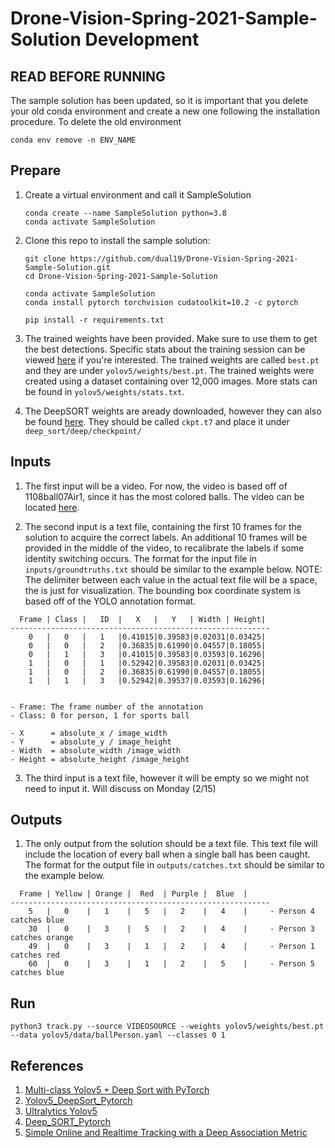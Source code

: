 # Drone-Vision-Spring-2021-Sample-Solution Development


## READ BEFORE RUNNING
The sample solution has been updated, so it is important that you delete your old conda environment and create a new one following the installation procedure.
To delete the old environment
```
conda env remove -n ENV_NAME
```


## Prepare 
1. Create a virtual environment and call it SampleSolution
    ```
    conda create --name SampleSolution python=3.8
    conda activate SampleSolution
    ```
2. Clone this repo to install the sample solution:
    ```
    git clone https://github.com/dual19/Drone-Vision-Spring-2021-Sample-Solution.git
    cd Drone-Vision-Spring-2021-Sample-Solution
    
    conda activate SampleSolution
    conda install pytorch torchvision cudatoolkit=10.2 -c pytorch
    
    pip install -r requirements.txt
    ```
    
    
3. The trained weights have been provided. Make sure to use them to get the best detections.
Specific stats about the training session can be viewed [here](https://wandb.ai/dual19/YOLOv5/runs/2hkzouqz?workspace=user-dual19) if you're interested. 
The trained weights are called `best.pt` and they are under `yolov5/weights/best.pt`.
The trained weights were created using a dataset containing over 12,000 images. More stats can be found in `yolov5/weights/stats.txt`.


4. The DeepSORT weights are aready downloaded, however they can also be found [here](https://drive.google.com/drive/folders/1xhG0kRH1EX5B9_Iz8gQJb7UNnn_riXi6).
They should be called `ckpt.t7` and place it under `deep_sort/deep/checkpoint/`


## Inputs
1. The first input will be a video. For now, the video is based off of 1108ball07Air1, since it has the most colored balls. The video can be located [here](https://purdue0-my.sharepoint.com/:f:/g/personal/hu440_purdue_edu/EqojYZ_DQ5ZCooRGxyESHi8Bc8tpHnOUSHJmtBosKqUqTQ?e=rVbHk8).


2. The second input is a text file, containing the first 10 frames for the solution to acquire the correct labels. An additional 10 frames will be provided in the middle of the video, to recalibrate the labels if some identity switching occurs. The format for the input file in `inputs/groundtruths.txt` should be similar to the example below. NOTE: The delimiter between each value in the actual text file will be a space, the  is just for visualization. The bounding box coordinate system is based off of the YOLO annotation format. 
```
  Frame | Class |   ID  |   X   |   Y   | Width | Height|
----------------------------------------------------------
    0   |   0   |   1   |0.41015|0.39583|0.02031|0.03425|
    0   |   0   |   2   |0.36835|0.61990|0.04557|0.18055|
    0   |   1   |   3   |0.41015|0.39583|0.03593|0.16296|
    1   |   0   |   1   |0.52942|0.39583|0.02031|0.03425|
    1   |   0   |   2   |0.36835|0.61990|0.04557|0.18055|
    1   |   1   |   3   |0.52942|0.39537|0.03593|0.16296|


- Frame: The frame number of the annotation
- Class: 0 for person, 1 for sports ball

- X      = absolute_x / image_width
- Y      = absolute_y / image_height
- Width  = absolute_width /image_width
- Height = absolute_height /image_height
```


3. The third input is a text file, however it will be empty so we might not need to input it. Will discuss on Monday (2/15)


## Outputs
1. The only output from the solution should be a text file. This text file will include the location of every ball when a single ball has been caught. The format for the output file in `outputs/catches.txt` should be similar to the example below.

```
  Frame | Yellow | Orange |  Red  | Purple |  Blue  |
----------------------------------------------------------
    5   |   0    |   1    |   5   |   2    |   4    |     - Person 4 catches blue
    30  |   0    |   3    |   5   |   2    |   4    |     - Person 3 catches orange
    49  |   0    |   3    |   1   |   2    |   4    |     - Person 1 catches red
    60  |   0    |   3    |   1   |   2    |   5    |     - Person 5 catches blue
```


## Run
~~~
python3 track.py --source VIDEOSOURCE --weights yolov5/weights/best.pt --data yolov5/data/ballPerson.yaml --classes 0 1
~~~



## References
1) [Multi-class Yolov5 + Deep Sort with PyTorch](https://github.com/WuPedin/Multi-class_Yolov5_DeepSort_Pytorch)
2) [Yolov5_DeepSort_Pytorch](https://github.com/mikel-brostrom/Yolov5_DeepSort_Pytorch)   
3) [Ultralytics Yolov5](https://github.com/ultralytics/yolov5)  
4) [Deep_SORT_Pytorch](https://github.com/ZQPei/deep_sort_pytorch)       
5) [Simple Online and Realtime Tracking with a Deep Association Metric](https://arxiv.org/abs/1703.07402)
